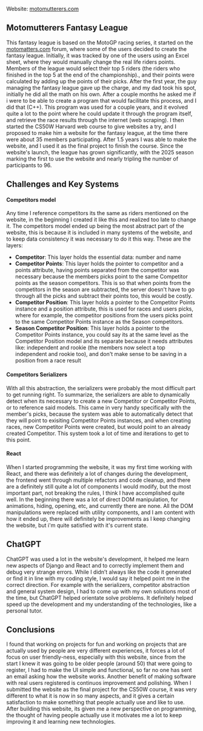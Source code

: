 Website: [motomutterers.com](https://www.motomutterers.com)

## Motomutterers Fantasy League
This fantasy league is based on the MotoGP racing series, it started on the [motomatters.com](https://motomatters.com) forum, where some of the users decided to create the fantasy league. Initially, it was tracked by one of the users using an Excel sheet, where they would manually change the real life riders points. Members of the league would select their top 5 riders (the riders who finished in the top 5 at the end of the championship)., and their points were calculated by adding up the points of their picks. After the first year, the guy managing the fantasy league gave up the charge, and my dad took his spot, initially he did all the math on his own. After a couple months he asked me if i were to be able to create a program that would facilitate this process, and I did that (C++). This program was used for a couple years, and it evolved quite a lot to the point where he could update it through the program itself, and retrieve the race results through the internet (web scraping). I then started the CS50W Harvard web course to give websites a try, and I proposed to make him a website for the fantasy league, at the time there were about 35 members participating. After 1.5 years I was able to make the website, and I used it as the final project to finish the course. Since the website's launch, the league has grown significantly, with the 2025 season marking the first to use the website and nearly tripling the number of participants to 96.

## Challenges and Key Systems
#### Competitors model
Any time I reference competitors its the same as riders mentioned on the website, in the beginning I created it like this and realized too late to change it. The competitors model ended up being the most abstract part of the website, this is because it is included in many systems of the website, and to keep data consistency it was necessary to do it this way. These are the layers:
- **Competitor**: This layer holds the essential data: number and name
- **Competitor Points**: This layer holds the pointer to competitor and a points attribute, having points separated from the competitor was necessary because the members picks point to the same Competitor points as the season competitors. This is so that when points from the competitors in the season are subtracted, the server doesn't have to go through all the picks and subtract their points too, this would be costly.
- **Competitor Position**: This layer holds a pointer to the Competitor Points instance and a position attribute, this is used for races and users picks, where for example, the competitor positions from the users picks point to the same Competitor Points instance as the Season competitors.
- **Season Competitor Position**: This layer holds a pointer to the Competitor Points instance, you could say its at the same level as the Competitor Position model and its separate because it needs attributes like: independent and rookie (the members now select a top independent and rookie too), and don't make sense to be saving in a position from a race result

#### Competitors Serializers
With all this abstraction, the serializers were probably the most difficult part to get running right. To summarize, the serializers are able to dynamically detect when its necessary to create a new Competitor or Competitor Points, or to reference said models. This came in very handy specifically with the member's picks, because the system was able to automatically detect that they will point to exisiting Competitor Points instances, and when creating races, new Competitor Points were created, but would point to an already created Competitor. This system took a lot of time and iterations to get to this point.

#### React 
When I started programming the website, it was my first time working with React, and there was definitely a lot of changes during the development, the frontend went through multiple refactors and code cleanup, and there are a definitely still quite a lot of components I would modify, but the most important part, not breaking the rules, I think I have accomplished quite well. In the beginning there was a lot of direct DOM manipulation, for animations, hiding, opening, etc, and currently there are none. All the DOM manipulations were replaced with utility components, and I am content with how it ended up, there will definitely be improvements as I keep changing the website, but i'm quite satisfied with it's current state.

## ChatGPT
ChatGPT was used a lot in the website's development, it helped me learn new aspects of Django and React and to correctly implement them and debug very strange errors. While I didn’t always like the code it generated or find it in line with my coding style, I would say it helped point me in the correct direction. For example with the serializers, competitor abstraction and general system design, I had to come up with my own solutions most of the time, but ChatGPT helped orientate solve problems. It definitely helped speed up the development and my understanding of the technologies, like a personal tutor.

## Conclusions
I found that working on projects for fun and working on projects that are actually used by people are very different experiences, it forces a lot of focus on user friendly-ness, especially with this website, since from the start I knew it was going to be older people (around 50) that were going to register, I had to make the UI simple and functional, so far no one has sent an email asking how the website works. Another benefit of making software with real users registered is continuos improvement and polishing. When I submitted the website as the final project for the CS50W course, it was very different to what it is now in so many aspects, and it gives a certain satisfaction to make something that people actually use and like to use. After building this website, its given me a new perspective on programming, the thought of having people actually use it motivates me a lot to keep improving it and learning new technologies.
